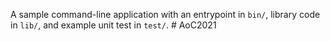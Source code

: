 A sample command-line application with an entrypoint in `bin/`, library code
in `lib/`, and example unit test in `test/`.
#   A o C 2 0 2 1  
 
